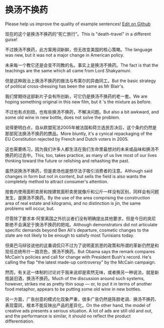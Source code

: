 # 换汤不换药

Please help us improve the quality of example sentences! [Edit on Github](https://github.com/jiyushe/jiyu-example-sentence-source/blob/main/chinese/huantangbuhuanyao.md)

<p><span class="chinese">现在的这个是换汤不换药的“死亡旅行”。</span><span class="english">This is "death-travel" in a different guise!</span></p>

<p><span class="chinese">不过换汤不换药，此方案用词新鲜，但无改变美国的核心策略。</span><span class="english">The language was new, but it was not a major change in American policy.</span></p>

<p><span class="chinese">未来每一个教它还是会变不同教的名。事实上是换汤不换药。</span><span class="english">The fact is that the teachings are the same which all came from Lord Shakyamuni.</span></p>

<p><span class="chinese">但是这种政治上换汤不换药的做法与布莱尔的异曲同工。</span><span class="english">But the basic strategy of political cross-dressing has been the same as Mr Blair's.</span></p>

<p><span class="chinese">我们曾期待这部新片子会有所创新，可它仍是换汤不换药的老一套。</span><span class="english">We are hoping something original in this new film, but it 's the mixture as before.</span></p>

<p><span class="chinese">不过也有点别扭，也有些换汤不换药，不解决问题。</span><span class="english">But also a bit awkward, and some old wine in new bottle, does not solve the problem.</span></p>

<p><span class="chinese">说得更明白点，自从欧盟宪法2005年被法国和荷兰选民否决后，这个条约仍然是那部宪法换汤不换药的赝品。</span><span class="english">More bluntly, it's a cynical repackaging of the EU Constitution rejected by French and Dutch voters in 2005.</span></p>

<p><span class="chinese">这也需要练习，因为我们许多人都生活在我们生命里最想对的未来或品味和换汤不换药的过去中。</span><span class="english">This, too, takes practice, as many of us live most of our lives thinking toward the future or relishing and rehashing the past.</span></p>

<p><span class="chinese">虽然说换汤不换药，但是卖场也是想尽法子吸引消费者的注意。</span><span class="english">Although said changes in form but not in content, but sells the field is also wants the completely method to attract consumer's attention.</span></p>

<p><span class="chinese">按套内使用面积卖房和按建筑面积卖房就像斤和公斤一样没有区别，同样会有问题发生，是换汤不换药。</span><span class="english">By the use of the area comprising the construction area of real estate and kilograms, and no distinction is jin, the same problems will occur, but.</span></p>

<p><span class="chinese">尽管除了要求本·阿里离国之外抗议者们没有明确提出其他要求，但是今日的突尼斯绝不会满足于换汤不换药的把戏。</span><span class="english">Although demonstrators did not articulate specific demands beyond Ben Ali's departure, cosmetic changes to the state are not likely to be enough to satisfy most Tunisians today.</span></p>

<p><span class="chinese">但奥巴马辩驳说他的这番调侃只不过为了说明麦凯恩的政策和所谓的革新仍然是和现任总统布什一路货色，换汤不换药。</span><span class="english">But Obama says the remark compares McCain's policies and call for change with President Bush's record. He's calling the flap "the latest made-up controversy" by the McCain campaign.</span></p>

<p><span class="chinese">然而，有关这一体制的讨论对于我来说却是索然无味，或者换另一种说法，就是新瓶装旧酒，换汤不换药。</span><span class="english">Much of the discussion around such systems, however, strikes me as pretty thin soup — or, to put it in terms of another food metaphor, appears to be putting some old wine in new bottles.</span></p>

<p><span class="chinese">另一方面，广告创意的模式化现象严重，很多广告仍然是陈腔老调、换汤不换药、表现雷同，根本不能反映出产品的差异化。</span><span class="english">On the other hand, the model of creative ads presents a serious situation. A lot of ads are still old and out, and the performance is similar, it should no reflect the product differentiation.</span></p>

